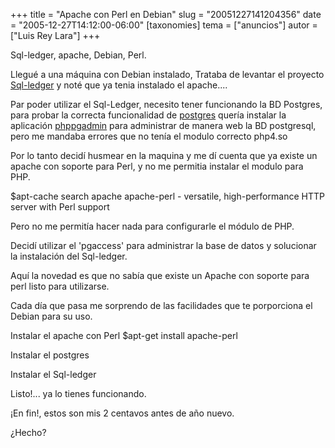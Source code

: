 +++
title = "Apache con Perl en Debian"
slug = "20051227141204356"
date = "2005-12-27T14:12:00-06:00"
[taxonomies]
tema = ["anuncios"]
autor = ["Luis Rey Lara"]
+++

Sql-ledger, apache, Debian, Perl.

Llegué a una máquina con Debian instalado, Trataba de levantar el
proyecto [Sql-ledger](http://www.sql-ledger.org) y noté que ya tenia
instalado el apache....

<!-- more -->
Par poder utilizar el Sql-Ledger, necesito tener funcionando la BD
Postgres, para probar la correcta funcionalidad de
[postgres](http://www.postgresql.org/) quería instalar la aplicación
[phppgadmin](http://phppgadmin.sourceforge.net/) para administrar de
manera web la BD postgresql, pero me mandaba errores que no tenía el
modulo correcto php4.so

Por lo tanto decidí husmear en la maquina y me dí cuenta que ya existe
un apache con soporte para Perl, y no me permitia instalar el modulo
para PHP.

$apt-cache search apache
apache-perl - versatile, high-performance HTTP server with Perl support

Pero no me permitía hacer nada para configurarle el módulo de PHP.

Decidí utilizar el 'pgaccess' para administrar la base de datos y
solucionar la instalación del Sql-ledger.

Aquí la novedad es que no sabía que existe un Apache con soporte para
perl listo para utilizarse.

Cada día que pasa me sorprendo de las facilidades que te porporciona el
Debian para su uso.

Instalar el apache con Perl $apt-get install apache-perl

Instalar el postgres

Instalar el Sql-ledger

Listo!... ya lo tienes funcionando.

¡En fin!, estos son mis 2 centavos antes de año nuevo.

¿Hecho?
